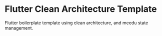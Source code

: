 # Flutter Clean Architecture Template
Flutter boilerplate template using clean architecture, and meedu state management.
